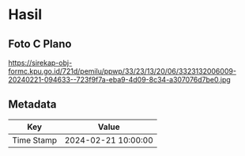 # Hasil

## Foto C Plano

https://sirekap-obj-formc.kpu.go.id/721d/pemilu/ppwp/33/23/13/20/06/3323132006009-20240221-094633--723f9f7a-eba9-4d09-8c34-a307076d7be0.jpg


## Metadata

| Key        | Value               |
| ---------- | ------------------- |
| Time Stamp | 2024-02-21 10:00:00 |



